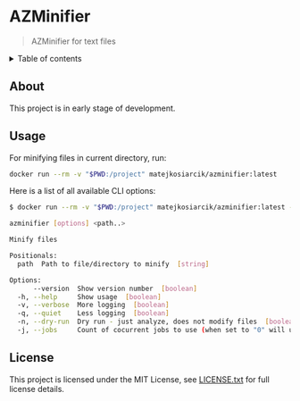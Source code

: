 # AZMinifier

> AZMinifier for text files

<details>
<summary>Table of contents</summary>

<!-- toc -->

<!-- tocstop -->

</details>

## About

This project is in early stage of development.

## Usage

For minifying files in current directory, run:

```sh
docker run --rm -v "$PWD:/project" matejkosiarcik/azminifier:latest
```

Here is a list of all available CLI options:

```sh
$ docker run --rm -v "$PWD:/project" matejkosiarcik/azminifier:latest --help

azminifier [options] <path..>

Minify files

Positionals:
  path  Path to file/directory to minify  [string]

Options:
      --version  Show version number  [boolean]
  -h, --help     Show usage  [boolean]
  -v, --verbose  More logging  [boolean]
  -q, --quiet    Less logging  [boolean]
  -n, --dry-run  Dry run - just analyze, does not modify files  [boolean]
  -j, --jobs     Count of cocurrent jobs to use (when set to "0" will use cpu-threads)  [number] [default: 0]
```

## License

This project is licensed under the MIT License,
see [LICENSE.txt](LICENSE.txt) for full license details.
